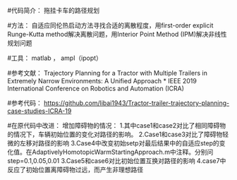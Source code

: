 #代码简介：
拖挂卡车的路径规划

#方法：
自适应同伦热启动方法寻找合适的离散程度，用first-order explicit Runge-Kutta method解决离散问题，用Interior Point Method (IPM)解决非线性规划问题

#工具：
matlab ， ampl（ipopt）

#参考文献：
Trajectory Planning for a Tractor with Multiple Trailers in Extremely Narrow Environments: A Unified Approach *
IEEE 2019 International Conference on Robotics and Automation (ICRA)

#参考代码：
https://github.com/libai1943/Tractor-trailer-trajectory-planning-case-studies-ICRA-19

#在原代码中改进：
增加障碍物的情况：
1.其中case1和case2对比了相同障碍物的情况下，车辆初始位置的变化对路径的影响。
2.Case1和case3对比了障碍物轻微的左移对路径的影响
3.Case4中改变初始setp对最后结果中的自适应step的变化值。在AdaptivelyHomotopicWarmStartingApproach.m中注释。分别问step=0.1,0.05,0.01
3.Case5和case6对比初始位置互换对路径的影响
4.case7中反应了初始位置离障碍物过远，而产生非理想路径
